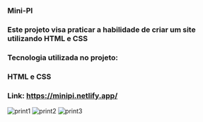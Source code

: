 ### Mini-PI

### Este projeto visa praticar a habilidade de criar um site utilizando HTML e CSS

### Tecnologia utilizada no projeto: 
### HTML e CSS

### Link: https://minipi.netlify.app/
![print1](https://github.com/vitoria-vs/Mini-PI/assets/149893034/a6e40fd8-54b3-4736-bb51-fb33755d0c2e)
![print2](https://github.com/vitoria-vs/Mini-PI/assets/149893034/d8ab9b50-ff2e-4028-b7bf-483499b70505)
![print3](https://github.com/vitoria-vs/Mini-PI/assets/149893034/0084da60-7bf7-4fbc-aefc-0107d617db43)


